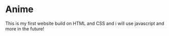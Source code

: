# Anime
This is my first website build on HTML and CSS and i will use javascript and more in the future!
